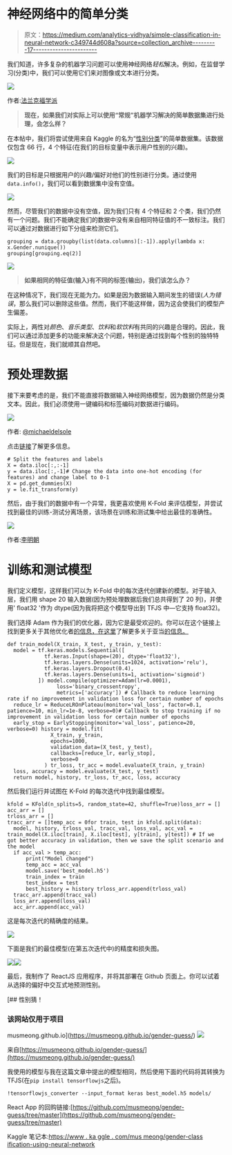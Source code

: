 # 神经网络中的简单分类

> 原文：<https://medium.com/analytics-vidhya/simple-classification-in-neural-network-c349744d608a?source=collection_archive---------17----------------------->

我们知道，许多复杂的机器学习问题可以使用神经网络*轻松*解决。例如，在监督学习(分类)中，我们可以使用它们来对图像或文本进行分类。

![](img/d4fb5abe18c5ca74fd69a912c3490997.png)

作者:[法兰克福学派](https://blog.frankfurt-school.de/neural-networks-vs-random-forests-does-it-always-have-to-be-deep-learning/)

> **现在，如果我们对实际上可以使用“常规”机器学习解决的简单数据集进行处理，会怎么样？**

在本帖中，我们将尝试使用来自 Kaggle 的名为“[性别分类](https://www.kaggle.com/hb20007/gender-classification)”的简单数据集。该数据仅包含 66 行，4 个特征(在我们的目标变量中表示用户性别的兴趣)。

![](img/e1821f3b7bfab63e7e7f085ea2fa95b6.png)

我们的目标是只根据用户的兴趣/偏好对他们的性别进行分类。通过使用`data.info()`，我们可以看到数据集中没有空值。

![](img/b16eee6889701a01f0e065e92b20b8dc.png)

然而，尽管我们的数据中没有空值，因为我们只有 4 个特征和 2 个类，我们仍然有一个问题。我们不能确定我们的数据中没有来自相同特征值的不一致标注。我们可以通过对数据进行如下分组来检测它们。

```
grouping = data.groupby(list(data.columns)[:-1]).apply(lambda x: x.Gender.nunique())
grouping[grouping.eq(2)]
```

![](img/826c5489cbce828c10d6dd4a4b7a63b8.png)

> **如果相同的特征值(输入)有不同的标签(输出)，我们该怎么办？**

在这种情况下，我们现在无能为力。如果是因为数据输入期间发生的错误(*人为错误*，那么我们可以删除这些值。然而，我们不能这样做，因为这会使我们的模型产生偏差。

实际上，两性对*颜色*、*音乐类型*、*饮料*和*软饮料*有共同的兴趣是合理的。因此，我们可以通过添加更多的功能来解决这个问题，特别是通过找到每个性别的独特特征。但是现在，我们就顺其自然吧。

# 预处理数据

接下来要考虑的是，我们不能直接将数据输入神经网络模型，因为数据仍然是分类文本。因此，我们必须使用一键编码和标签编码对数据进行编码。

![](img/4f5a95f4dc916d2686797c024f058d12.png)

作者: [@michaeldelsole](/@michaeldelsole/what-is-one-hot-encoding-and-how-to-do-it-f0ae272f1179)

点击[链接](https://towardsdatascience.com/categorical-encoding-using-label-encoding-and-one-hot-encoder-911ef77fb5bd)了解更多信息。

```
# Split the features and labels
X = data.iloc[:,:-1]
y = data.iloc[:,-1]# Change the data into one-hot encoding (for features) and change label to 0-1
X = pd.get_dummies(X)
y = le.fit_transform(y)
```

然后，由于我们的数据中有一个异常，我更喜欢使用 K-Fold 来评估模型，并尝试找到最佳的训练-测试分离场景，该场景在训练和测试集中给出最佳的准确性。

![](img/0f90f0ef6c60d8314b9cea9df285f179.png)

作者:[李明朝](https://www.researchgate.net/figure/K-fold-cross-validation-method_fig2_331209203)

# 训练和测试模型

我们定义模型，这样我们可以为 K-Fold 中的每次迭代创建新的模型。对于输入层，我们用 shape 20 输入数据(因为预处理数据后我们总共得到了 20 列)，并使用' float32 '作为 dtype(因为我将把这个模型导出到 TFJS 中—它支持 float32)。

我们选择 Adam 作为我们的优化器，因为它是最受欢迎的。你可以在这个链接上找到更多关于其他优化者[的信息，在这里](/datadriveninvestor/overview-of-different-optimizers-for-neural-networks-e0ed119440c3)了解更多关于亚当[的信息。](https://towardsdatascience.com/adam-latest-trends-in-deep-learning-optimization-6be9a291375c)

```
def train_model(X_train, X_test, y_train, y_test):
  model = tf.keras.models.Sequential([
            tf.keras.Input(shape=(20), dtype='float32'),
            tf.keras.layers.Dense(units=1024, activation='relu'),
            tf.keras.layers.Dropout(0.4),
            tf.keras.layers.Dense(units=1, activation='sigmoid')
          ]) model.compile(optimizer=Adam(lr=0.0001),
                loss='binary_crossentropy',
                metrics=['accuracy']) # Callback to reduce learning rate if no improvement in validation loss for certain number of epochs
  reduce_lr = ReduceLROnPlateau(monitor='val_loss', factor=0.1, patience=10, min_lr=1e-8, verbose=0)# Callback to stop training if no improvement in validation loss for certain number of epochs
  early_stop = EarlyStopping(monitor='val_loss', patience=20, verbose=0) history = model.fit(
              X_train, y_train,
              epochs=1000,
              validation_data=(X_test, y_test),
              callbacks=[reduce_lr, early_stop],
              verbose=0
            ) tr_loss, tr_acc = model.evaluate(X_train, y_train)
  loss, accuracy = model.evaluate(X_test, y_test)
  return model, history, tr_loss, tr_acc, loss, accuracy
```

然后我们运行并试图在 K-Fold 的每次迭代中找到最佳模型。

```
kfold = KFold(n_splits=5, random_state=42, shuffle=True)loss_arr = []
acc_arr = []
trloss_arr = []
tracc_arr = []temp_acc = 0for train, test in kfold.split(data):
  model, history, trloss_val, tracc_val, loss_val, acc_val =   train_model(X.iloc[train], X.iloc[test], y[train], y[test]) # If we got better accuracy in validation, then we save the split scenario and the model
  if acc_val > temp_acc:
      print("Model changed")
      temp_acc = acc_val
      model.save('best_model.h5')
      train_index = train
      test_index = test
      best_history = history trloss_arr.append(trloss_val)
  tracc_arr.append(tracc_val)
  loss_arr.append(loss_val)
  acc_arr.append(acc_val)
```

这是每次迭代的精确度的结果。

![](img/f334b9bb5e4e5cc5b4ab426d7f2c18ef.png)

下面是我们的最佳模型(在第五次迭代中)的精度和损失图。

![](img/eead1ef6ff7b550959bff08e2f106b23.png)![](img/c91c4f6333cf2b27cd681f1884d45b0d.png)

最后，我制作了 ReactJS 应用程序，并将其部署在 Github 页面上。你可以试着从选择的偏好中交互式地预测性别。

 [## 性别猜！

### 该网站仅用于项目

musmeong.github.io](https://musmeong.github.io/gender-guess/) ![](img/2ce2061dc5ec3942e2b20737d219ce80.png)

来自[https://musmeong.github.io/gender-guess/](https://musmeong.github.io/gender-guess/)

我使用的模型与我在这篇文章中提出的模型相同，然后使用下面的代码将其转换为 TFJS(在`pip install tensorflowjs`之后)。

```
!tensorflowjs_converter --input_format keras best_model.h5 models/
```

React App 的回购链接:[https://github.com/musmeong/gender-guess/tree/master](https://github.com/musmeong/gender-guess/tree/master)

Kaggle 笔记本:[https://www . ka ggle . com/mus meong/gender-class ification-using-neural-network](https://www.kaggle.com/musmeong/gender-classification-using-neural-network)